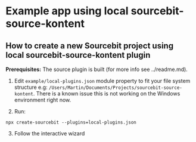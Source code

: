 # Example app using local sourcebit-source-kontent

## How to create a new Sourcebit project using local sourcebit-source-kontent plugin
**Prerequisites:** The source plugin is built (for more info see ../readme.md).

1. Edit `example/local-plugins.json` module property to fit your file system structure e.g: `/Users/Martin/Documents/Projects/sourcebit-source-kontent`. There is a known issue this is not working on the Windows environment right now.

1. Run:

```
npx create-sourcebit --plugins=local-plugins.json
```
3. Follow the interactive wizard 
